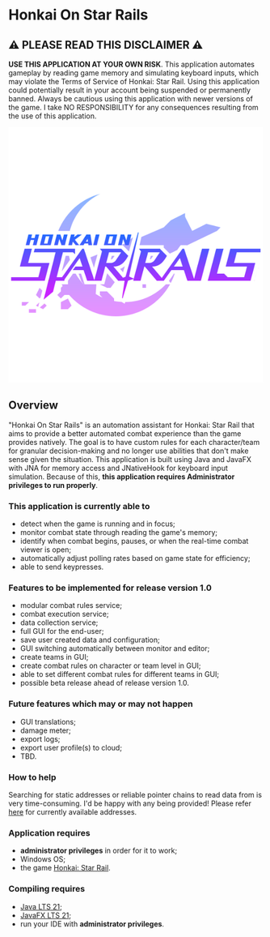 # Honkai On Star Rails 

## ⚠️ PLEASE READ THIS DISCLAIMER ⚠️
**USE THIS APPLICATION AT YOUR OWN RISK**. This application automates gameplay by reading game memory and simulating keyboard inputs, which may violate the Terms of Service of Honkai: Star Rail. Using this application could potentially result in your account being suspended or permanently banned. Always be cautious using this application with newer versions of the game. I take NO RESPONSIBILITY for any consequences resulting from the use of this application.      

<p align="center">
  <img src="src/main/resources/com/github/dkw87/honkaionstarrails/image/hosr_logo.png" alt="HOSR Logo">
</p>

## Overview

"Honkai On Star Rails" is an automation assistant for Honkai: Star Rail that aims to provide a better automated combat experience than the game provides natively. The goal is to have custom rules for each character/team for granular decision-making and no longer use abilities that don't make sense given the situation. This application is built using Java and JavaFX with JNA for memory access and JNativeHook for keyboard input simulation. Because of this, **this application requires Administrator privileges to run properly**. 


### This application is currently able to

- detect when the game is running and in focus;
- monitor combat state through reading the game's memory;
- identify when combat begins, pauses, or when the real-time combat viewer is open;
- automatically adjust polling rates based on game state for efficiency;
- able to send keypresses.

### Features to be implemented for release version 1.0

- modular combat rules service;
- combat execution service;
- data collection service;
- full GUI for the end-user;
- save user created data and configuration;
- GUI switching automatically between monitor and editor;
- create teams in GUI;
- create combat rules on character or team level in GUI;
- able to set different combat rules for different teams in GUI;
- possible beta release ahead of release version 1.0.

### Future features which may or may not happen

- GUI translations;
- damage meter;
- export logs;
- export user profile(s) to cloud;
- TBD.

### How to help
Searching for static addresses or reliable pointer chains to read data from is very time-consuming. I'd be happy with any being provided! Please refer [here](https://github.com/DKW87/HonkaiOnStarRails/blob/main/src/main/java/com/github/dkw87/honkaionstarrails/service/constant/CombatOffsets.java) for currently available addresses.    

### Application requires
- **administrator privileges** in order for it to work;
- Windows OS;
- the game [Honkai: Star Rail](https://hsr.hoyoverse.com/en-us/).

### Compiling requires
- [Java LTS 21](https://adoptium.net/temurin/releases/);
- [JavaFX LTS 21](https://gluonhq.com/products/javafx/openjfx-21-release-notes/);
- run your IDE with **administrator privileges**.